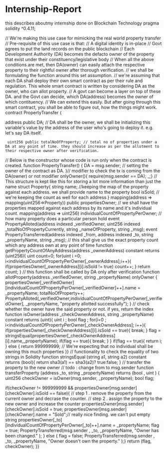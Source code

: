 # Internship-Report
this describes aboutmy internship done on Blockchain Technology
pragma solidity ^0.4.11;
 
// We're making this use case for mimicking the real world property transfer
// Pre-requisite of this use case is that:
// A digital identity is in-place
// Govt agrees to put the land records on the public blockchain
// Each Development Authority (DA) becomes the defacto owner of the property that exist under their constituency/legislative body
// When all the above conditions are met, then DA(owner) can easily attach the respective property to their rightful owner after thorough verification.
// we shall be formulating the function around this set assumption.
// we're assuming that each DA shall deploy their own smart contract as per their rule and regulation. This whole smart contract is written by considering DA as the owner, who can allot property.
// A govt can become a layer on top of these DA. and the Govt can decide, which DA(address) becomes the owner of which contituency.
// We can extend this easily. But after going through this smart contract, you shall be able to figure out, how the things might work.
contract PropertyTransfer {
 
address public DA; // DA shall be the owner, we shall be initializing this variable's value by the address of the user who's going to deploy it. e.g. let's say DA itself.
 
     uint256 public totalNoOfProperty; // total no of properties under a DA at any point of time. they should increase as per the allotment to their respective owner after verification.
 // Below is the constructor whose code is run only when the contract is created. 
function PropertyTransfer() {
   DA = msg.sender; // setting the owner of the contract as DA.
}// modifier to check the tx is coming from the DA(owner) or not
modifier onlyOwner(){
   require(msg.sender == DA);
   _;}
// This structure is kept like this for storing a lot more information than just the name
struct Property{
   string name;  //keeping the map of the property against each address. we shall provide name to the property
   bool isSold;   // we're keeping the count as well for each address
} 
mapping(address => mapping(uint256=>Property)) public propertiesOwner; // we shall have the properties mapped against each address by its name and it's individual count.
mapping(address => uint256) individualCountOfPropertyPerOwner; // how many property does a particular person hold
event PropertyAlloted(address indexed _verifiedOwner, uint256 indexed _totalNoOfPropertyCurrently, string _nameOfProperty, string _msg);
event PropertyTransferred(address indexed _from, address indexed _to, string _propertyName, string _msg);
// this shall give us the exact property count which any address own at any point of time
function getPropertyCountOfAnyAddress(address _ownerAddress) constant returns (uint256){
   uint count=0;
for(uint i =0; i<individualCountOfPropertyPerOwner[_ownerAddress];i++){
   if(propertiesOwner[_ownerAddress][i].isSold != true)
   count++;
    }
   return count;
}
// this function shall be called by DA only after verification
function allotProperty(address _verifiedOwner, string _propertyName)
onlyOwner
{
   propertiesOwner[_verifiedOwner][individualCountOfPropertyPerOwner[_verifiedOwner]++].name = _propertyName;
   totalNoOfProperty++;
   PropertyAlloted(_verifiedOwner,individualCountOfPropertyPerOwner[_verifiedOwner], _propertyName, "property allotted successfully");
}
// check whether the owner have the said property or not. if yes, return the index
function isOwner(address _checkOwnerAddress, string _propertyName) constant returns (uint){
   uint i ;
   bool flag ;
for(i=0 ; i<individualCountOfPropertyPerOwner[_checkOwnerAddress]; i++){
if(propertiesOwner[_checkOwnerAddress][i].isSold == true){
   break;
}
flag = stringsEqual(propertiesOwner[_checkOwnerAddress][i].name,_propertyName);
if(flag == true){
   break;
   }
}
if(flag == true){
   return i;
}
else {
   return 999999999; // We're expecting that no individual shall be owning this much properties
}}
// functionality to check the equality of two strings in Solidity
function stringsEqual (string a1, string a2) constant returns (bool){
return sha3(a1) == sha3(a2)? true:false;
}
// transfer the property to the new owner
// todo : change from to msg.sender
function transferProperty (address _to, string _propertyName)
returns (bool , uint )
{
uint256 checkOwner = isOwner(msg.sender, _propertyName);
bool flag;
 
if(checkOwner != 999999999 && propertiesOwner[msg.sender][checkOwner].isSold == false){
     // step 1 . remove the property from the current owner and decrase the counter.
     // step 2 . assign the property to the new owner and increase the counter
   propertiesOwner[msg.sender][checkOwner].isSold = true;
   propertiesOwner[msg.sender][checkOwner].name = "Sold";// really nice finding. we can't put empty string
   propertiesOwner[_to][individualCountOfPropertyPerOwner[_to]++].name = _propertyName;
   flag = true;
   PropertyTransferred(msg.sender , _to, _propertyName, "Owner has been changed." );
}
else {
   flag = false;
   PropertyTransferred(msg.sender , _to, _propertyName, "Owner doesn't own the property." );}
return (flag, checkOwner);
}}
